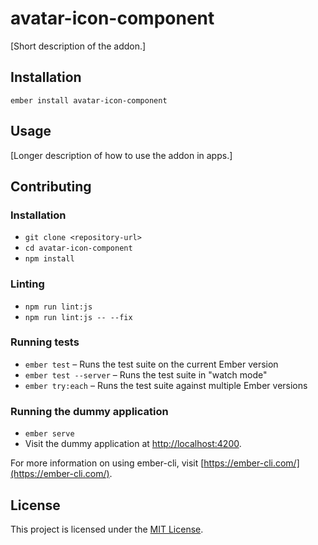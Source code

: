 avatar-icon-component
==============================================================================

[Short description of the addon.]

Installation
------------------------------------------------------------------------------

```
ember install avatar-icon-component
```


Usage
------------------------------------------------------------------------------

[Longer description of how to use the addon in apps.]


Contributing
------------------------------------------------------------------------------

### Installation

* `git clone <repository-url>`
* `cd avatar-icon-component`
* `npm install`

### Linting

* `npm run lint:js`
* `npm run lint:js -- --fix`

### Running tests

* `ember test` – Runs the test suite on the current Ember version
* `ember test --server` – Runs the test suite in "watch mode"
* `ember try:each` – Runs the test suite against multiple Ember versions

### Running the dummy application

* `ember serve`
* Visit the dummy application at [http://localhost:4200](http://localhost:4200).

For more information on using ember-cli, visit [https://ember-cli.com/](https://ember-cli.com/).

License
------------------------------------------------------------------------------

This project is licensed under the [MIT License](LICENSE.md).
